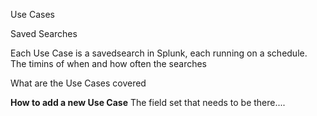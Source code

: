 Use Cases

Saved Searches

Each Use Case is a savedsearch in Splunk, each running on a schedule. The timins of when and how often the searches 

What are the Use Cases covered



**How to add a new Use Case**
The field set that needs to be there....
